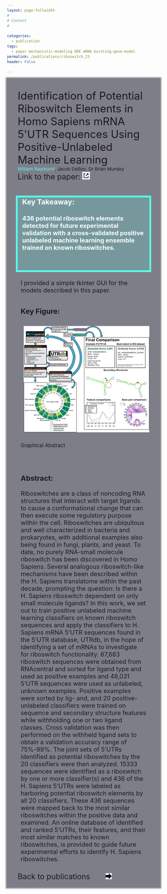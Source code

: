 ```yaml
---
layout: page-fullwidth
#
# Content
#

categories:
  - publication
tags:
  - paper mechanistic-modeling ODE mRNA bursting-gene-model
permalink: /publications/riboswitch_23
header: False

---
```


<div class="row" style="font-size: 20px; z-index: -1; background: rgba(0,0,22,.5); padding-left: 35px; padding-top: 35px; padding-right: 35px;box-shadow: 0 0 4px 4px rgba(0,0,22,.5);">    
  <div class="row" style="font-size: 35px;">
    Identification of Potential Riboswitch Elements in Homo Sapiens mRNA 5'UTR Sequences Using Positive-Unlabeled Machine Learning
  </div> 



  <div class="row" style="font-size: 15px;"> 
    <span style="color: #57ffe6;"> William Raymond</span>, Jacob DeRoo, Dr Brian Munsky
  </div>


<div class="row"  style="font-size: 25px; padding-bottom: 20px;"> Link to the paper: <a href="https://www.biorxiv.org/content/10.1101/2023.11.23.568398v1.full.pdf6"> <span class='internalicon' style="display:inline-block;"> <img src="../images/external-link.svg" width="25" height="25">  </span> </a></div> 

<div class="row" style="background: rgba(87, 255, 230, 0.20); padding-bottom: 35px; padding-left: 15px; padding-right: 15px;outline:.3em solid #57ffe6;"> 

  <h3 style="color: white;">
    Key Takeaway:
  </h3>
  <h4 style="color: white;">
    436 potential riboswitch elements detected for future experimental validation with a cross-validated positive unlabeled machine learning ensemble trained on known riboswitches.
  </h4>
</div>

<div class="row" style="padding: 10px"> 

I provided a simple tkinter GUI for the models described in this paper.

  <h3 style="padding-bottom: 10px; padding-top: 10px; margin 5px;">
    Key Figure:
  </h3>
  <img src="../images/rs_graphical_abstract.jpg" style="padding-top: 0px; padding-left: 10px; padding-right: 10px;">

  <sub> Graphical Abstract </sub>

</div>

<div class="row" style="padding: 10px"> 
  <h3 style="padding-top: 10px;">
    Abstract:
  </h3>

Riboswitches are a class of noncoding RNA structures that interact with target ligands to cause a conformational change that can then execute some regulatory purpose within the cell. Riboswitches are ubiquitous and well characterized in bacteria and prokaryotes, with additional examples also being found in fungi, plants, and yeast. To date, no purely RNA-small molecule riboswitch has been discovered in Homo Sapiens. Several analogous riboswitch-like mechanisms have been described within the H. Sapiens translatome within the past decade, prompting the question: Is there a H. Sapiens riboswitch dependent on only small molecule ligands? In this work, we set out to train positive unlabeled machine learning classifiers on known riboswitch sequences and apply the classifiers to H. Sapiens mRNA 5’UTR sequences found in the 5’UTR database, UTRdb, in the hope of identifying a set of mRNAs to investigate for riboswitch functionality. 67,683 riboswitch sequences were obtained from RNAcentral and sorted for ligand type and used as positive examples and 48,031 5’UTR sequences were used as unlabeled, unknown examples. Positive examples were sorted by lig- and, and 20 positive-unlabeled classifiers were trained on sequence and secondary structure features while withholding one or two ligand classes. Cross validation was then performed on the withheld ligand sets to obtain a validation accuracy range of 75%-99%. The joint sets of 5’UTRs identified as potential riboswitches by the 20 classifiers were then analyzed. 15333 sequences were identified as a riboswitch by one or more classifier(s) and 436 of the H. Sapiens 5’UTRs were labeled as harboring potential riboswitch elements by all 20 classifiers. These 436 sequences were mapped back to the most similar riboswitches within the positive data and examined. An online database of identified and ranked 5’UTRs, their features, and their most similar matches to known riboswitches, is provided to guide future experimental efforts to identify H. Sapiens riboswitches.

</div>



<div class="row"  style="font-size: 25px; padding-bottom: 20px;">

<div class="large-8 columns"> </div>
<div class="large-3 columns"> 
 Back to publications &nbsp; <span class='internalicon' style="display:inline-block;" onclick="window.location='{{site.url}}{{site.baseurl}}/publications/'"> <img src="../images/next-arrow.svg" width="20" height="20"> </span>
 </div>
 </div> 
</div>